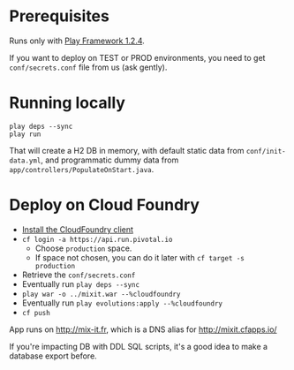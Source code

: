 
# Prerequisites

Runs only with [Play Framework 1.2.4](http://downloads.typesafe.com/releases/play-1.2.4.zip).

If you want to deploy on TEST or PROD environments, you need to get `conf/secrets.conf` file from us (ask gently).

# Running locally

````
play deps --sync
play run
````

That will create a H2 DB in memory, with default static data from `conf/init-data.yml`, and programmatic dummy data from `app/controllers/PopulateOnStart.java`.

# Deploy on Cloud Foundry

- [Install the CloudFoundry client](https://github.com/cloudfoundry/cli#downloads)
- `cf login -a https://api.run.pivotal.io`
    - Choose `production` space.
    - If space not chosen, you can do it later with `cf target -s production`
- Retrieve the `conf/secrets.conf`
- Eventually run `play deps --sync`
- `play war -o ../mixit.war --%cloudfoundry`
- Eventually run `play evolutions:apply --%cloudfoundry`
- `cf push`

App runs on http://mix-it.fr, which is a DNS alias for http://mixit.cfapps.io/

If you're impacting DB with DDL SQL scripts, it's a good idea to make a database export before.
